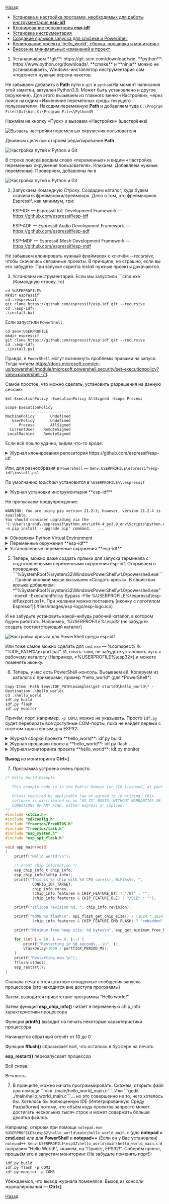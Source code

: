 [Назад](./README.md)

- [Установка и настройка программ, необходимых для работы инструментария **esp-idf**](#install)
- [Клонирование репозитория **esp-idf**](#clone)
- [Установка инструментария](#toolchain)
- [Создание ярлыков запуска для cmd.exe и PowerShell](#shotcut)
- [Копирование проекта 'hello_world', сборка, прошивка и мониторинг](#idf)
- [Внесение минимальных изменений в проект](#edit)

1. <div id="install"></div>Устанавливаем **git**: https://git-scm.com/download/win, **python**: https://www.python.org/downloads/. **cmake** и **ninja** можно не устанавливаеть, Windows-инсталлятор инструментария сам «подтянет» нужные версии пакетов.

Не забываем добавить в **Path** пути к ```git``` и ```python```(На момент написания этой заметки, актуален Python3.9. Может быть установлено и другое окружение). Для этого вызываем из главного меню «Настройки», через поиск находим «Изменение переменных среды текущего пользователя». Находим переменную **Path** и добавляем туда ```C:\Program Files\Git\bin```, ```C:\Program Files\Python39``` 

Нажмём на кнопку «Пуск» и вызовем «Настройки» (шестерёнка)

![Вызвать настройки переменных окружения пользователя](./files/images/options_user_environment_variables_01.png)

Двойным щелчком откроем редактирование **Path**

![Настройка путей к **Python** и **Git**](./files/images/options_user_environment_variables_02.png)

В строке поиска вводим слово «переменных» и видим «Настройка переменных окружения пользователя». Кликаем. Добавляем нужные переменные. Проверяем, добавлены ли в 

![Настройка путей к **Python** и **Git**](./files/images/windos_paths.png)

2. <div id="clone"></div>Запускаем Командную Строку. Создадим каталог, куда будем скачивать фреймворки/фреймворк. Дело в том, что фреймворков Espressif, как минимум, три:
   
   ESP-IDF — Espressif IoT Development Framework — https://github.com/espressif/esp-idf
   
   ESP-ADF — Espressif Audio Development Framework — https://github.com/espressif/esp-adf
   
   ESP-MDF — Espressif Mesh Development Framework — https://github.com/espressif/esp-mdf

Не забываем клонировать нужный фреймворк с ключём *--recursive*, чтобы скачались связанные проекты. В принципе, не страшно, если вы его забудете. При запуске скрипта *install* нужные проекты докачаются.

3. <div id="toolchain"></div>Установим инструментарий. Если мы запустили ```cmd.exe``` (Командную строку, то)

```
cd %USERPROFILE%
mkdir espressif
cd .\espressif
git clone https://github.com/espressif/esp-idf.git --recursive
cd .\esp-idf\
.\install.bat
```

Если запустили ```PowerShell```, 

```
cd $env:USERPROFILE
mkdir espressif
git clone https://github.com/espressif/esp-idf.git --recursive
cd .\esp-idf\
.\install.ps1
```

Правда, в ```PowerShell``` могут возникнуть проблемы правами на запуск. Тогда читаем https://docs.microsoft.com/en-us/powershell/module/microsoft.powershell.security/set-executionpolicy?view=powershell-7.1. 

Самое простое, что можно сделать, установить разрешения на данную сессию:

```
Set-ExecutionPolicy -ExecutionPolicy AllSigned -Scope Process

Scope ExecutionPolicy
        ----- ---------------
MachinePolicy       Undefined
   UserPolicy       Undefined
      Process       AllSigned
  CurrentUser    RemoteSigned
 LocalMachine    RemoteSigned
```

Если всё пошло удачно, видим что-то вроде:

<details>
<summary>Журнал клонирования репозитория https://github.com/espressif/esp-idf</summary>
C:\Users\grand>mkdir espressif



C:\Users\grand>cd espressif



C:\Users\grand\espressif>git clone https://github.com/espressif/esp-idf.git --recursive

Cloning into 'esp-idf'...

remote: Enumerating objects: 265284, done.

remote: Counting objects: 100% (3872/3872), done.

remote: Compressing objects: 100% (1838/1838), done.

remote: Total 265284 (delta 1996), reused 3381 (delta 1866), pack-reused 261412 eceiving objects: 100% (265284/Receiving objects: 100% (265284/265284), 149.11 MiB | 9.44 MiB/s, done.



Resolving deltas: 100% (195585/195585), done.

Updating files: 100% (9189/9189), done.

Submodule 'components/asio/asio' (https://github.com/espressif/asio.git) registered for path 'components/asio/asio'

Submodule 'components/bootloader/subproject/components/micro-ecc/micro-ecc' (https://github.com/kmackay/micro-ecc.git) registered for path 'components/bootloader/subproject/components/micro-ecc/micro-ecc'

Submodule 'components/bt/controller/lib_esp32' (https://github.com/espressif/esp32-bt-lib.git) registered for path 'components/bt/controller/lib_esp32'

Submodule 'components/bt/controller/lib_esp32c3_family' (https://github.com/espressif/esp32c3-bt-lib.git) registered for path 'components/bt/controller/lib_esp32c3_family'

Submodule 'components/bt/host/nimble/nimble' (https://github.com/espressif/esp-nimble.git) registered for path 'components/bt/host/nimble/nimble'

Submodule 'components/cbor/tinycbor' (https://github.com/intel/tinycbor.git) registered for path 'components/cbor/tinycbor'

Submodule 'components/cmock/CMock' (https://github.com/ThrowTheSwitch/CMock.git) registered for path 'components/cmock/CMock'

Submodule 'components/coap/libcoap' (https://github.com/obgm/libcoap.git) registered for path 'components/coap/libcoap'

Submodule 'components/esp_phy/lib' (https://github.com/espressif/esp-phy-lib.git) registered for path 'components/esp_phy/lib'

Submodule 'components/esp_wifi/lib' (https://github.com/espressif/esp32-wifi-lib.git) registered for path 'components/esp_wifi/lib'

Submodule 'components/esptool_py/esptool' (https://github.com/espressif/esptool.git) registered for path 'components/esptool_py/esptool'

Submodule 'components/expat/expat' (https://github.com/libexpat/libexpat.git) registered for path 'components/expat/expat'

Submodule 'components/ieee802154/lib' (https://github.com/espressif/esp-ieee802154-lib.git) registered for path 'components/ieee802154/lib'

Submodule 'components/json/cJSON' (https://github.com/DaveGamble/cJSON.git) registered for path 'components/json/cJSON'

Submodule 'components/libsodium/libsodium' (https://github.com/jedisct1/libsodium.git) registered for path 'components/libsodium/libsodium'

Submodule 'components/lwip/lwip' (https://github.com/espressif/esp-lwip.git) registered for path 'components/lwip/lwip'

Submodule 'components/mbedtls/mbedtls' (https://github.com/espressif/mbedtls.git) registered for path 'components/mbedtls/mbedtls'

Submodule 'components/mqtt/esp-mqtt' (https://github.com/espressif/esp-mqtt.git) registered for path 'components/mqtt/esp-mqtt'

Submodule 'components/nghttp/nghttp2' (https://github.com/nghttp2/nghttp2.git) registered for path 'components/nghttp/nghttp2'

Submodule 'components/openthread/lib' (https://github.com/espressif/esp-thread-lib.git) registered for path 'components/openthread/lib'

Submodule 'components/openthread/openthread' (https://github.com/espressif/openthread.git) registered for path 'components/openthread/openthread'

Submodule 'components/protobuf-c/protobuf-c' (https://github.com/protobuf-c/protobuf-c.git) registered for path 'components/protobuf-c/protobuf-c'

Submodule 'components/spiffs/spiffs' (https://github.com/pellepl/spiffs.git) registered for path 'components/spiffs/spiffs'

Submodule 'components/tinyusb/tinyusb' (https://github.com/espressif/tinyusb.git) registered for path 'components/tinyusb/tinyusb'

Submodule 'components/unity/unity' (https://github.com/ThrowTheSwitch/Unity.git) registered for path 'components/unity/unity'

Submodule 'examples/build_system/cmake/import_lib/main/lib/tinyxml2' (https://github.com/leethomason/tinyxml2.git) registered for path 'examples/build_system/cmake/import_lib/main/lib/tinyxml2'

Submodule 'examples/peripherals/secure_element/atecc608_ecdsa/components/esp-cryptoauthlib' (https://github.com/espressif/esp-cryptoauthlib.git) registered for path 'examples/peripherals/secure_element/atecc608_ecdsa/components/esp-cryptoauthlib'

Cloning into 'C:/Users/grand/espressif/esp-idf/components/asio/asio'...

remote: Enumerating objects: 48394, done.

remote: Counting objects: 100% (15174/15174), done.

remote: Compressing objects: 100% (1324/1324), done.

remote: Total 48394 (delta 14750), reused 13850 (delta 13850), pack-reused 33220

Receiving objects: 100% (48394/48394), 15.04 MiB | 6.38 MiB/s, done.

Resolving deltas: 100% (33906/33906), done.

Cloning into 'C:/Users/grand/espressif/esp-idf/components/bootloader/subproject/components/micro-ecc/micro-ecc'...

remote: Enumerating objects: 1143, done.

remote: Counting objects: 100% (48/48), done.

remote: Compressing objects: 100% (37/37), done.

remote: Total 1143 (delta 21), reused 28 (delta 9), pack-reused 1095

Receiving objects: 100% (1143/1143), 687.07 KiB | 2.99 MiB/s, done.

Resolving deltas: 100% (664/664), done.

Cloning into 'C:/Users/grand/espressif/esp-idf/components/bt/controller/lib_esp32'...

remote: Enumerating objects: 1547, done.

remote: Counting objects: 100% (667/667), done.

remote: Compressing objects: 100% (363/363), done.

remote: Total 1547 (delta 427), reused 525 (delta 285), pack-reused 880

Receiving objects: 100% (1547/1547), 6.13 MiB | 8.36 MiB/s, done.

Resolving deltas: 100% (1025/1025), done.

Cloning into 'C:/Users/grand/espressif/esp-idf/components/bt/controller/lib_esp32c3_family'...

remote: Enumerating objects: 107, done.

remote: Counting objects: 100% (107/107), done.

remote: Compressing objects: 100% (69/69), done.

remote: Total 107 (delta 46), reused 86 (delta 25), pack-reused 0

Receiving objects: 100% (107/107), 383.46 KiB | 2.15 MiB/s, done.

Resolving deltas: 100% (46/46), done.

Cloning into 'C:/Users/grand/espressif/esp-idf/components/bt/host/nimble/nimble'...

remote: Enumerating objects: 40824, done.

remote: Counting objects: 100% (380/380), done.

remote: Compressing objects: 100% (141/141), done.

remote: Total 40824 (delta 261), reused 337 (delta 234), pack-reused 40444

Receiving objects: 100% (40824/40824), 11.91 MiB | 9.57 MiB/s, done.

Resolving deltas: 100% (24989/24989), done.

Cloning into 'C:/Users/grand/espressif/esp-idf/components/cbor/tinycbor'...

remote: Enumerating objects: 2797, done.

remote: Counting objects: 100% (27/27), done.

remote: Compressing objects: 100% (19/19), done.

remote: Total 2797 (delta 12), reused 17 (delta 8), pack-reused 2770

Receiving objects: 100% (2797/2797), 1.30 MiB | 4.64 MiB/s, done.

Resolving deltas: 100% (1888/1888), done.

Cloning into 'C:/Users/grand/espressif/esp-idf/components/cmock/CMock'...

remote: Enumerating objects: 5719, done.

remote: Counting objects: 100% (108/108), done.

remote: Compressing objects: 100% (73/73), done.

remote: Total 5719 (delta 52), reused 61 (delta 25), pack-reused 5611

Receiving objects: 100% (5719/5719), 3.60 MiB | 6.36 MiB/s, done.

Resolving deltas: 100% (3881/3881), done.

Cloning into 'C:/Users/grand/espressif/esp-idf/components/coap/libcoap'...

remote: Enumerating objects: 12280, done.

remote: Counting objects: 100% (1351/1351), done.

remote: Compressing objects: 100% (442/442), done.

remote: Total 12280 (delta 888), reused 1218 (delta 853), pack-reused 10929

Receiving objects: 100% (12280/12280), 5.46 MiB | 5.15 MiB/s, done.

Resolving deltas: 100% (8697/8697), done.

Cloning into 'C:/Users/grand/espressif/esp-idf/components/esp_phy/lib'...

remote: Enumerating objects: 45, done.

remote: Counting objects: 100% (45/45), done.

remote: Compressing objects: 100% (38/38), done.

remote: Total 45 (delta 9), reused 42 (delta 6), pack-reused 0

Receiving objects: 100% (45/45), 687.79 KiB | 2.58 MiB/s, done.

Resolving deltas: 100% (9/9), done.

Cloning into 'C:/Users/grand/espressif/esp-idf/components/esp_wifi/lib'...

remote: Enumerating objects: 15182, done.

remote: Counting objects: 100% (2927/2927), done.

remote: Compressing objects: 100% (598/598), done.

remote: Total 15182 (delta 2362), reused 2892 (delta 2329), pack-reused 12255

Receiving objects: 100% (15182/15182), 174.46 MiB | 10.41 MiB/s, done.

Resolving deltas: 100% (12417/12417), done.

Cloning into 'C:/Users/grand/espressif/esp-idf/components/esptool_py/esptool'...

remote: Enumerating objects: 3410, done.

remote: Counting objects: 100% (447/447), done.

remote: Compressing objects: 100% (248/248), done.

remote: Total 3410 (delta 268), reused 338 (delta 197), pack-reused 2963

Receiving objects: 100% (3410/3410), 10.72 MiB | 9.78 MiB/s, done.

Resolving deltas: 100% (2138/2138), done.

Cloning into 'C:/Users/grand/espressif/esp-idf/components/expat/expat'...

remote: Enumerating objects: 17563, done.

remote: Counting objects: 100% (873/873), done.

remote: Compressing objects: 100% (334/334), done.

remote: Total 17563 (delta 591), reused 762 (delta 532), pack-reused 16690

Receiving objects: 100% (17563/17563), 14.44 MiB | 10.06 MiB/s, done.

Resolving deltas: 100% (13067/13067), done.

Cloning into 'C:/Users/grand/espressif/esp-idf/components/ieee802154/lib'...

remote: Enumerating objects: 22, done.

remote: Counting objects: 100% (22/22), done.

remote: Compressing objects: 100% (15/15), done.

remote: Total 22 (delta 6), reused 20 (delta 4), pack-reused 0

Receiving objects: 100% (22/22), 54.74 KiB | 1.33 MiB/s, done.

Resolving deltas: 100% (6/6), done.

Cloning into 'C:/Users/grand/espressif/esp-idf/components/json/cJSON'...

remote: Enumerating objects: 4498, done.

remote: Counting objects: 100% (16/16), done.

remote: Compressing objects: 100% (16/16), done.

remote: Total 4498 (delta 4), reused 7 (delta 0), pack-reused 4482

Receiving objects: 100% (4498/4498), 2.46 MiB | 6.42 MiB/s, done.

Resolving deltas: 100% (2988/2988), done.

Cloning into 'C:/Users/grand/espressif/esp-idf/components/libsodium/libsodium'...

remote: Enumerating objects: 32905, done.

remote: Counting objects: 100% (512/512), done.

remote: Compressing objects: 100% (266/266), done.

remote: Total 32905 (delta 260), reused 448 (delta 235), pack-reused 32393

Receiving objects: 100% (32905/32905), 8.66 MiB | 4.26 MiB/s, done.

Resolving deltas: 100% (19517/19517), done.

Cloning into 'C:/Users/grand/espressif/esp-idf/components/lwip/lwip'...

remote: Enumerating objects: 50119, done.

remote: Counting objects: 100% (153/153), done.

remote: Compressing objects: 100% (101/101), done.

remote: Total 50119 (delta 90), reused 92 (delta 51), pack-reused 49966

Receiving objects: 100% (50119/50119), 9.93 MiB | 8.79 MiB/s, done.

Resolving deltas: 100% (37831/37831), done.

Cloning into 'C:/Users/grand/espressif/esp-idf/components/mbedtls/mbedtls'...

remote: Enumerating objects: 77211, done.

remote: Total 77211 (delta 0), reused 0 (delta 0), pack-reused 77211

Receiving objects: 100% (77211/77211), 34.91 MiB | 9.96 MiB/s, done.

Resolving deltas: 100% (59486/59486), done.

Cloning into 'C:/Users/grand/espressif/esp-idf/components/mqtt/esp-mqtt'...

remote: Enumerating objects: 2558, done.

remote: Counting objects: 100% (268/268), done.

remote: Compressing objects: 100% (148/148), done.

remote: Total 2558 (delta 147), reused 234 (delta 115), pack-reused 2290

Receiving objects: 100% (2558/2558), 1.53 MiB | 5.54 MiB/s, done.

Resolving deltas: 100% (1378/1378), done.

Cloning into 'C:/Users/grand/espressif/esp-idf/components/nghttp/nghttp2'...

remote: Enumerating objects: 41726, done.

remote: Counting objects: 100% (1000/1000), done.

remote: Compressing objects: 100% (372/372), done.

remote: Total 41726 (delta 652), reused 941 (delta 624), pack-reused 40726

Receiving objects: 100% (41726/41726), 34.54 MiB | 10.69 MiB/s, done.

Resolving deltas: 100% (30992/30992), done.

Cloning into 'C:/Users/grand/espressif/esp-idf/components/openthread/lib'...

remote: Enumerating objects: 143, done.

remote: Counting objects: 100% (143/143), done.

remote: Compressing objects: 100% (78/78), done.

remote: Total 143 (delta 74), reused 127 (delta 58), pack-reused 0

Receiving objects: 100% (143/143), 2.61 MiB | 6.90 MiB/s, done.

Resolving deltas: 100% (74/74), done.

Cloning into 'C:/Users/grand/espressif/esp-idf/components/openthread/openthread'...

remote: Enumerating objects: 83554, done.

remote: Counting objects: 100% (63/63), done.

remote: Compressing objects: 100% (39/39), done.

remote: Total 83554 (delta 24), reused 34 (delta 24), pack-reused 83491

Receiving objects: 100% (83554/83554), 82.49 MiB | 7.31 MiB/s, done.

Resolving deltas: 100% (65311/65311), done.

Cloning into 'C:/Users/grand/espressif/esp-idf/components/protobuf-c/protobuf-c'...

remote: Enumerating objects: 3650, done.

remote: Counting objects: 100% (117/117), done.

remote: Compressing objects: 100% (81/81), done.

remote: Total 3650 (delta 59), reused 71 (delta 31), pack-reused 3533

Receiving objects: 100% (3650/3650), 1.49 MiB | 5.17 MiB/s, done.

Resolving deltas: 100% (2326/2326), done.

Cloning into 'C:/Users/grand/espressif/esp-idf/components/spiffs/spiffs'...

remote: Enumerating objects: 1502, done.

remote: Counting objects: 100% (19/19), done.

remote: Compressing objects: 100% (14/14), done.

remote: Total 1502 (delta 7), reused 12 (delta 5), pack-reused 1483

Receiving objects: 100% (1502/1502), 1.06 MiB | 4.16 MiB/s, done.

Resolving deltas: 100% (1042/1042), done.

Cloning into 'C:/Users/grand/espressif/esp-idf/components/tinyusb/tinyusb'...

remote: Enumerating objects: 49097, done.

remote: Counting objects: 100% (1406/1406), done.

remote: Compressing objects: 100% (638/638), done.

remote: Total 49097 (delta 759), reused 1254 (delta 721), pack-reused 47691

Receiving objects: 100% (49097/49097), 26.61 MiB | 9.96 MiB/s, done.

Resolving deltas: 100% (32404/32404), done.

Cloning into 'C:/Users/grand/espressif/esp-idf/components/unity/unity'...

remote: Enumerating objects: 5865, done.

remote: Counting objects: 100% (88/88), done.

remote: Compressing objects: 100% (56/56), done.

remote: Total 5865 (delta 43), reused 69 (delta 32), pack-reused 5777

Receiving objects: 100% (5865/5865), 6.62 MiB | 8.83 MiB/s, done.

Resolving deltas: 100% (3627/3627), done.

Cloning into 'C:/Users/grand/espressif/esp-idf/examples/build_system/cmake/import_lib/main/lib/tinyxml2'...

remote: Enumerating objects: 4456, done.

remote: Counting objects: 100% (303/303), done.

remote: Compressing objects: 100% (145/145), done.

remote: Total 4456 (delta 229), reused 188 (delta 158), pack-reused 4153

Receiving objects: 100% (4456/4456), 3.20 MiB | 6.69 MiB/s, done.

Resolving deltas: 100% (2961/2961), done.

Cloning into 'C:/Users/grand/espressif/esp-idf/examples/peripherals/secure_element/atecc608_ecdsa/components/esp-cryptoauthlib'...

remote: Enumerating objects: 596, done.

remote: Counting objects: 100% (596/596), done.

remote: Compressing objects: 100% (303/303), done.

remote: Total 596 (delta 325), reused 553 (delta 282), pack-reused 0

Receiving objects: 100% (596/596), 905.33 KiB | 3.80 MiB/s, done.

Resolving deltas: 100% (325/325), done.

Submodule path 'components/asio/asio': checked out 'f31694c9f1746ba189a4bcae2e34db15135ddb22'

Submodule path 'components/bootloader/subproject/components/micro-ecc/micro-ecc': checked out 'd037ec89546fad14b5c4d5456c2e23a71e554966'

Submodule path 'components/bt/controller/lib_esp32': checked out 'fb49791b7c1a8a35f06e68124c90022667b4cff1'

Submodule path 'components/bt/controller/lib_esp32c3_family': checked out '9ca8afd50afde57958a67fca65847edc52f7d91c'

Submodule path 'components/bt/host/nimble/nimble': checked out 'aef55bbf636ed580d4d6408a5c2e75d1f70a875e'

Submodule path 'components/cbor/tinycbor': checked out '7c349dbb6b8d76db39383b226d3ebdf59b8ab37d'

Submodule path 'components/cmock/CMock': checked out 'eeecc49ce8af123cf8ad40efdb9673e37b56230f'

Submodule 'vendor/c_exception' (https://github.com/throwtheswitch/cexception.git) registered for path 'components/cmock/CMock/vendor/c_exception'

Submodule 'vendor/unity' (https://github.com/throwtheswitch/unity.git) registered for path 'components/cmock/CMock/vendor/unity'

Cloning into 'C:/Users/grand/espressif/esp-idf/components/cmock/CMock/vendor/c_exception'...

remote: Enumerating objects: 326, done.

remote: Counting objects: 100% (61/61), done.

remote: Compressing objects: 100% (47/47), done.

remote: Total 326 (delta 23), reused 34 (delta 9), pack-reused 265

Receiving objects: 100% (326/326), 547.04 KiB | 2.62 MiB/s, done.

Resolving deltas: 100% (150/150), done.

Cloning into 'C:/Users/grand/espressif/esp-idf/components/cmock/CMock/vendor/unity'...

remote: Enumerating objects: 5865, done.

remote: Counting objects: 100% (88/88), done.

remote: Compressing objects: 100% (56/56), done.

remote: Total 5865 (delta 43), reused 69 (delta 32), pack-reused 5777

Receiving objects: 100% (5865/5865), 6.62 MiB | 8.66 MiB/s, done.

Resolving deltas: 100% (3627/3627), done.

Submodule path 'components/cmock/CMock/vendor/c_exception': checked out '71b47be7c950f1bf5f7e5303779fa99a16224bb6'

Submodule path 'components/cmock/CMock/vendor/unity': checked out 'cf949f45ca6d172a177b00da21310607b97bc7a7'

Submodule path 'components/coap/libcoap': checked out '98954eb30a2e728e172a6cd29430ae5bc999b585'

Submodule 'ext/tinydtls' (https://github.com/eclipse/tinydtls.git) registered for path 'components/coap/libcoap/ext/tinydtls'

Cloning into 'C:/Users/grand/espressif/esp-idf/components/coap/libcoap/ext/tinydtls'...

remote: Enumerating objects: 3360, done.

remote: Counting objects: 100% (789/789), done.

remote: Compressing objects: 100% (120/120), done.

remote: Total 3360 (delta 686), reused 670 (delta 669), pack-reused 2571

Receiving objects: 100% (3360/3360), 987.43 KiB | 4.06 MiB/s, done.

Resolving deltas: 100% (2397/2397), done.

Submodule path 'components/coap/libcoap/ext/tinydtls': checked out '7f8c86e501e690301630029fa9bae22424adf618'

Submodule path 'components/esp_phy/lib': checked out '8b1137c35cc3d2b1085e7f857c2530efb115d3a3'

Submodule path 'components/esp_wifi/lib': checked out '492bb8b01b6ccff1e830b52c7b15d8c3d90101c6'

Submodule path 'components/esptool_py/esptool': checked out '9876dfe58353f01c873e1543dd0654c5b04314a4'

Submodule path 'components/expat/expat': checked out 'a28238bdeebc087071777001245df1876a11f5ee'

Submodule path 'components/ieee802154/lib': checked out 'efbc05d641040253567e825dae53731da595c7b5'

Submodule path 'components/json/cJSON': checked out 'd2735278ed1c2e4556f53a7a782063b31331dbf7'

Submodule path 'components/libsodium/libsodium': checked out '4f5e89fa84ce1d178a6765b8b46f2b6f91216677'

Submodule path 'components/lwip/lwip': checked out '2195f7416fb3136831babf3e96c027a73075bd4f'

Submodule path 'components/mbedtls/mbedtls': checked out '6465247f67167518b8813ae2faaf422704e4b1a3'

Submodule path 'components/mqtt/esp-mqtt': checked out 'f10321a53b53a146ee299cfecc320b89c0cf6611'

Submodule path 'components/nghttp/nghttp2': checked out '8f7b008b158e12de0e58247afd170f127dbb6456'

Submodule 'third-party/mruby' (https://github.com/mruby/mruby) registered for path 'components/nghttp/nghttp2/third-party/mruby'

Submodule 'third-party/neverbleed' (https://github.com/tatsuhiro-t/neverbleed.git) registered for path 'components/nghttp/nghttp2/third-party/neverbleed'

Cloning into 'C:/Users/grand/espressif/esp-idf/components/nghttp/nghttp2/third-party/mruby'...

remote: Enumerating objects: 65288, done.

remote: Counting objects: 100% (865/865), done.

remote: Compressing objects: 100% (344/344), done.

remote: Total 65288 (delta 484), reused 836 (delta 478), pack-reused 64423

Receiving objects: 100% (65288/65288), 17.61 MiB | 8.70 MiB/s, done.

Resolving deltas: 100% (40866/40866), done.

Cloning into 'C:/Users/grand/espressif/esp-idf/components/nghttp/nghttp2/third-party/neverbleed'...

remote: Enumerating objects: 234, done.

remote: Total 234 (delta 0), reused 0 (delta 0), pack-reused 234

Receiving objects: 100% (234/234), 83.16 KiB | 703.00 KiB/s, done.

Resolving deltas: 100% (144/144), done.

Submodule path 'components/nghttp/nghttp2/third-party/mruby': checked out '7c91efc1ffda769a5f1a872c646c82b00698f1b8'

Submodule path 'components/nghttp/nghttp2/third-party/neverbleed': checked out 'b967ca054f48a36f82d8fcdd32e54ec5144f2751'

Submodule path 'components/openthread/lib': checked out '105f3610d2258d7a7dd1c72f5f1adea89077c6cc'

Submodule path 'components/openthread/openthread': checked out 'a662c32eb074cc624bf344f810f65f8637a89552'

Submodule path 'components/protobuf-c/protobuf-c': checked out 'dac1a65feac4ad72f612aab99f487056fbcf5c1a'

Submodule path 'components/spiffs/spiffs': checked out 'f5e26c4e933189593a71c6b82cda381a7b21e41c'

Submodule path 'components/tinyusb/tinyusb': checked out 'c4badd394eda18199c0196ed0be1e2d635f0a5f6'

Submodule path 'components/unity/unity': checked out '7d2bf62b7e6afaf38153041a9d53c21aeeca9a25'

Submodule path 'examples/build_system/cmake/import_lib/main/lib/tinyxml2': checked out '7e8e249990ec491ec15990cf95b6d871a66cf64a'

Submodule path 'examples/peripherals/secure_element/atecc608_ecdsa/components/esp-cryptoauthlib': checked out 'bb672b0437485fc7420add178299631692b15ac3'



C:\Users\grand\espressif>
</details>

Или, для разнообразия в ```PowerShell``` — ```$env:USERPROFILE\espressif\esp-idf\install.ps1```

По умолчанию *toolchain* установится в ```%USERPROFILE%\.espressif```

<details>
<summary>Журнал установки инструментария **esp-idf**</summary>
PS C:\Users\grand> cd $env:IDF_PATH

PS C:\Users\grand\espressif\esp-idf> .\install.ps1

Installing ESP-IDF tools

WARNING: File C:\Users\grand\.espressif\idf-env.json was not found.

Creating C:\Users\grand\.espressif\idf-env.json

WARNING: File C:\Users\grand\.espressif\idf-env.json can not be created.

Selected targets are:

Installing tools: xtensa-esp32-elf, xtensa-esp32s2-elf, xtensa-esp32s3-elf, riscv32-esp-elf, esp32ulp-elf, esp32s2ulp-elf, cmake, openocd-esp32, ninja, idf-exe, ccache, dfu-util

Installing xtensa-esp32-elf@esp-2021r1-8.4.0

Downloading xtensa-esp32-elf-gcc8_4_0-esp-2021r1-win64.zip to C:\Users\grand\.espressif\dist\xtensa-esp32-elf-gcc8_4_0-esp-2021r1-win64.zip.tmp

Done

Extracting C:\Users\grand\.espressif\dist\xtensa-esp32-elf-gcc8_4_0-esp-2021r1-win64.zip to C:\Users\grand\.espressif\tools\xtensa-esp32-elf\esp-2021r1-8.4.0

Installing xtensa-esp32s2-elf@esp-2021r1-8.4.0

Downloading xtensa-esp32s2-elf-gcc8_4_0-esp-2021r1-win64.zip to C:\Users\grand\.espressif\dist\xtensa-esp32s2-elf-gcc8_4_0-esp-2021r1-win64.zip.tmp

Done

Extracting C:\Users\grand\.espressif\dist\xtensa-esp32s2-elf-gcc8_4_0-esp-2021r1-win64.zip to C:\Users\grand\.espressif\tools\xtensa-esp32s2-elf\esp-2021r1-8.4.0

Installing xtensa-esp32s3-elf@esp-2021r1-8.4.0

Downloading xtensa-esp32s3-elf-gcc8_4_0-esp-2021r1-win64.zip to C:\Users\grand\.espressif\dist\xtensa-esp32s3-elf-gcc8_4_0-esp-2021r1-win64.zip.tmp

Done

Extracting C:\Users\grand\.espressif\dist\xtensa-esp32s3-elf-gcc8_4_0-esp-2021r1-win64.zip to C:\Users\grand\.espressif\tools\xtensa-esp32s3-elf\esp-2021r1-8.4.0

Installing riscv32-esp-elf@esp-2021r1-8.4.0

Downloading riscv32-esp-elf-gcc8_4_0-esp-2021r1-patch1-win64.zip to C:\Users\grand\.espressif\dist\riscv32-esp-elf-gcc8_4_0-esp-2021r1-patch1-win64.zip.tmp

Done

Extracting C:\Users\grand\.espressif\dist\riscv32-esp-elf-gcc8_4_0-esp-2021r1-patch1-win64.zip to C:\Users\grand\.espressif\tools\riscv32-esp-elf\esp-2021r1-8.4.0

Installing esp32ulp-elf@2.28.51-esp-20191205

Downloading binutils-esp32ulp-win32-2.28.51-esp-20191205.zip to C:\Users\grand\.espressif\dist\binutils-esp32ulp-win32-2.28.51-esp-20191205.zip.tmp

Done

Extracting C:\Users\grand\.espressif\dist\binutils-esp32ulp-win32-2.28.51-esp-20191205.zip to C:\Users\grand\.espressif\tools\esp32ulp-elf\2.28.51-esp-20191205

Installing esp32s2ulp-elf@2.28.51-esp-20191205

Downloading binutils-esp32s2ulp-win32-2.28.51-esp-20191205.zip to C:\Users\grand\.espressif\dist\binutils-esp32s2ulp-win32-2.28.51-esp-20191205.zip.tmp

Done

Extracting C:\Users\grand\.espressif\dist\binutils-esp32s2ulp-win32-2.28.51-esp-20191205.zip to C:\Users\grand\.espressif\tools\esp32s2ulp-elf\2.28.51-esp-20191205

Installing cmake@3.20.3

Downloading cmake-3.20.3-windows-x86_64.zip to C:\Users\grand\.espressif\dist\cmake-3.20.3-windows-x86_64.zip.tmp

Done

Extracting C:\Users\grand\.espressif\dist\cmake-3.20.3-windows-x86_64.zip to C:\Users\grand\.espressif\tools\cmake\3.20.3

Installing openocd-esp32@v0.10.0-esp32-20210721

Downloading openocd-esp32-win32-0.10.0-esp32-20210721.zip to C:\Users\grand\.espressif\dist\openocd-esp32-win32-0.10.0-esp32-20210721.zip.tmp

Done

Extracting C:\Users\grand\.espressif\dist\openocd-esp32-win32-0.10.0-esp32-20210721.zip to C:\Users\grand\.espressif\tools\openocd-esp32\v0.10.0-esp32-20210721

Installing ninja@1.10.2

Downloading ninja-1.10.2-win64.zip to C:\Users\grand\.espressif\dist\ninja-1.10.2-win64.zip.tmp

Done

Extracting C:\Users\grand\.espressif\dist\ninja-1.10.2-win64.zip to C:\Users\grand\.espressif\tools\ninja\1.10.2

Installing idf-exe@1.0.1

Downloading idf-exe-v1.0.1.zip to C:\Users\grand\.espressif\dist\idf-exe-v1.0.1.zip.tmp

Done

Extracting C:\Users\grand\.espressif\dist\idf-exe-v1.0.1.zip to C:\Users\grand\.espressif\tools\idf-exe\1.0.1

Installing ccache@4.3

Downloading ccache-4.3-windows-64.zip to C:\Users\grand\.espressif\dist\ccache-4.3-windows-64.zip.tmp

Done

Extracting C:\Users\grand\.espressif\dist\ccache-4.3-windows-64.zip to C:\Users\grand\.espressif\tools\ccache\4.3

Installing dfu-util@0.9

Downloading dfu-util-0.9-win64.zip to C:\Users\grand\.espressif\dist\dfu-util-0.9-win64.zip.tmp

Done

Extracting C:\Users\grand\.espressif\dist\dfu-util-0.9-win64.zip to C:\Users\grand\.espressif\tools\dfu-util\0.9

PS C:\Users\grand\espressif\esp-idf>
</details>

Не пропускаем предупреждение:
```
WARNING: You are using pip version 21.2.3; however, version 21.2.4 is available.
You should consider upgrading via the 'C:\Users\grand\.espressif\python_env\idf4.4_py3.9_env\Scripts\python.exe -m pip install --upgrade pip' command.   ...
```   

<details>
<summary>Обновляем Python Virtual Environment</summary>
C:\Users\grand\espressif\esp-idf>%USERPROFILE%\.espressif\python_env\idf4.4_py3.9_env\Scripts\python.exe -m pip install --upgrade pip

Requirement already satisfied: pip in c:\users\grand\.espressif\python_env\idf4.4_py3.9_env\lib\site-packages (21.2.3)

Collecting pip

  Using cached pip-21.2.4-py3-none-any.whl (1.6 MB)

Installing collected packages: pip

  Attempting uninstall: pip

    Found existing installation: pip 21.2.3

    Uninstalling pip-21.2.3:

      Successfully uninstalled pip-21.2.3
      
Successfully installed pip-21.2.4
</details>

<details>
<summary>Переменные окружения **esp-idf**</summary>
PS C:\Users\grand\espressif\esp-idf> .\export.ps1

Setting IDF_PATH: C:\Users\grand\espressif\esp-idf

Adding ESP-IDF tools to PATH...



Name                           Value

----                           -----

OPENOCD_SCRIPTS                C:\Users\grand\.espressif\tools\openocd-esp32\v0.10.0-esp32-20210721\openocd...

IDF_CCACHE_ENABLE              1



Added to PATH

-------------

C:\Users\grand\espressif\esp-idf\components\esptool_py\esptool

C:\Users\grand\espressif\esp-idf\components\app_update

C:\Users\grand\espressif\esp-idf\components\espcoredump

C:\Users\grand\espressif\esp-idf\components\partition_table

C:\Users\grand\.espressif\tools\xtensa-esp32-elf\esp-2021r1-8.4.0\xtensa-esp32-elf\bin

C:\Users\grand\.espressif\tools\xtensa-esp32s2-elf\esp-2021r1-8.4.0\xtensa-esp32s2-elf\bin

C:\Users\grand\.espressif\tools\xtensa-esp32s3-elf\esp-2021r1-8.4.0\xtensa-esp32s3-elf\bin

C:\Users\grand\.espressif\tools\riscv32-esp-elf\esp-2021r1-8.4.0\riscv32-esp-elf\bin

C:\Users\grand\.espressif\tools\esp32ulp-elf\2.28.51-esp-20191205\esp32ulp-elf-binutils\bin

C:\Users\grand\.espressif\tools\esp32s2ulp-elf\2.28.51-esp-20191205\esp32s2ulp-elf-binutils\bin

C:\Users\grand\.espressif\tools\cmake\3.20.3\bin

C:\Users\grand\.espressif\tools\openocd-esp32\v0.10.0-esp32-20210721\openocd-esp32\bin

C:\Users\grand\.espressif\tools\idf-exe\1.0.1\

C:\Users\grand\.espressif\tools\ccache\4.3\ccache-4.3-windows-64

C:\Users\grand\.espressif\tools\dfu-util\0.9\dfu-util-0.9-win64

C:\Users\grand\espressif\esp-idf\tools

%PATH%

Checking if Python packages are up to date...

The following Python requirements are not satisfied:

click>=7.0

pyserial>=3.3

future>=0.15.2

cryptography>=2.1.4

pyparsing>=2.0.3,<2.4.0

pyelftools>=0.22

gdbgui==0.13.2.0

pygdbmi<=0.9.0.2

python-socketio<5

kconfiglib==13.7.1

reedsolo>=1.5.3,<=1.5.4

bitstring>=3.1.6

ecdsa>=0.16.0

construct==2.10.54

esp-windows-curses; sys_platform == 'win32'

Please follow the instructions found in the "Set up the tools" section of ESP-IDF Getting Started Guide

Diagnostic information:

    IDF_PYTHON_ENV_PATH: (not set)

    Python interpreter used: C:\Program Files\Python39\python.exe

    Warning: python interpreter not running from IDF_PYTHON_ENV_PATH

    PATH: C:\Users\grand\espressif\esp-idf\components\esptool_py\esptool;C:\Users\grand\espressif\esp-idf\components\app_update;C:\Users\grand\espressif\esp-idf\components\espcoredump;C:\Users\grand\espressif\esp-idf\components\partition_table;C:\Users\grand\.espressif\tools\xtensa-esp32-elf\esp-2021r1-8.4.0\xtensa-esp32-elf\bin;C:\Users\grand\.espressif\tools\xtensa-esp32s2-elf\esp-2021r1-8.4.0\xtensa-esp32s2-elf\bin;C:\Users\grand\.espressif\tools\xtensa-esp32s3-elf\esp-2021r1-8.4.0\xtensa-esp32s3-elf\bin;C:\Users\grand\.espressif\tools\riscv32-esp-elf\esp-2021r1-8.4.0\riscv32-esp-elf\bin;C:\Users\grand\.espressif\tools\esp32ulp-elf\2.28.51-esp-20191205\esp32ulp-elf-binutils\bin;C:\Users\grand\.espressif\tools\esp32s2ulp-elf\2.28.51-esp-20191205\esp32s2ulp-elf-binutils\bin;C:\Users\grand\.espressif\tools\cmake\3.20.3\bin;C:\Users\grand\.espressif\tools\openocd-esp32\v0.10.0-esp32-20210721\openocd-esp32\bin;C:\Users\grand\.espressif\tools\idf-exe\1.0.1\;C:\Users\grand\.espressif\tools\ccache\4.3\ccache-4.3-windows-64;C:\Users\grand\.espressif\tools\dfu-util\0.9\dfu-util-0.9-win64;C:\Users\grand\espressif\esp-idf\tools;%PATH%;C:\ActiveTcl\bin;C:\Program Files (x86)\Common Files\Intel\Shared Libraries\redist\intel64\compiler;C:\Program Files\Python39\Scripts\;C:\Program Files\Python39\;C:\Program Files\Common Files\Oracle\Java\javapath;C:\WINDOWS\system32;C:\WINDOWS;C:\WINDOWS\System32\Wbem;C:\WINDOWS\System32\WindowsPowerShell\v1.0\;C:\WINDOWS\System32\OpenSSH\;C:\Program Files\NVIDIA Corporation\NVIDIA NvDLISR;C:\Program Files (x86)\Calibre2\;C:\Program Files\PuTTY\;C:\Program Files\MiKTeX\miktex\bin\x64\;C:\Program Files\nodejs\;C:\ProgramData\chocolatey\bin;C:\Program Files\Polyspace\R2021a\runtime\win64;C:\Program Files\Polyspace\R2021a\bin;C:\Program Files\Polyspace\R2021a\polyspace\bin;C:\Program Files\Microchip\xc8\v2.31\bin;C:\Program Files\Microsoft SQL Server\Client SDK\ODBC\110\Tools\Binn\;C:\Program Files (x86)\Microsoft SQL Server\120\Tools\Binn\;C:\Program Files\Microsoft SQL Server\120\Tools\Binn\;C:\Program Files\Microsoft SQL Server\120\DTS\Binn\;C:\Program Files (x86)\Windows Kits\8.1\Windows Performance Toolkit\;C:\Utils\;C:\Program Files\dotnet\;C:\Program Files\Python39\;C:\Program Files\Notepad++;C:\Program Files\Git\cmd;C:\Program Files\PowerShell\7-preview\preview;C:\Users\grand\AppData\Local\Microsoft\WindowsApps;C:\Program Files\Python39;C:\Program Files\Git\bin;C:\Users\grand\AppData\Local\Programs\Microsoft VS Code\bin;



Done! You can now compile ESP-IDF projects.

Go to the project directory and run:

    idf.py build
</details>

<details>
<summary>Установленные переменные окружения **esp-idf**</summary>
C:\Users\grand\espressif\esp-idf>set

ALLUSERSPROFILE=C:\ProgramData

APPDATA=C:\Users\grand\AppData\Roaming

ChocolateyInstall=C:\ProgramData\chocolatey

CommonProgramFiles=C:\Program Files\Common Files

CommonProgramFiles(x86)=C:\Program Files (x86)\Common Files

CommonProgramW6432=C:\Program Files\Common Files

COMPUTERNAME=ILLUSION

ComSpec=C:\WINDOWS\system32\cmd.exe

DriverData=C:\Windows\System32\Drivers\DriverData

HOMEDRIVE=C:

HOMEPATH=\Users\grand

IDF_PATH=C:\Users\grand\espressif\esp-idf

INTEL_DEV_REDIST=C:\Program Files (x86)\Common Files\Intel\Shared Libraries\

KICAD_SYMBOL_DIR=C:\Program Files\KiCad\share\kicad\library

KICAD_TEMPLATE_DIR=C:\Program Files\KiCad\share\kicad\template

KISYS3DMOD=C:\Program Files\KiCad\share\kicad\modules\packages3d

KISYSMOD=C:\Program Files\KiCad\share\kicad\modules

LOCALAPPDATA=C:\Users\grand\AppData\Local

LOGONSERVER=\\ILLUSION

MIC_LD_LIBRARY_PATH=C:\Program Files (x86)\Common Files\Intel\Shared Libraries\compiler\lib\mic

NUMBER_OF_PROCESSORS=24

OneDrive=C:\Users\grand\OneDrive

OneDriveConsumer=C:\Users\grand\OneDrive

OS=Windows_NT

Path=C:\ActiveTcl\bin;C:\Program Files (x86)\Common Files\Intel\Shared Libraries\redist\intel64\compiler;C:\Program Files\Python39\Scripts\;C:\Program Files\Python39\;C:\Program Files\Common Files\Oracle\Java\javapath;C:\WINDOWS\system32;C:\WINDOWS;C:\WINDOWS\System32\Wbem;C:\WINDOWS\System32\WindowsPowerShell\v1.0\;C:\WINDOWS\System32\OpenSSH\;C:\Program Files\NVIDIA Corporation\NVIDIA NvDLISR;C:\Program Files (x86)\Calibre2\;C:\Program Files\PuTTY\;C:\Program Files\MiKTeX\miktex\bin\x64\;C:\Program Files\nodejs\;C:\ProgramData\chocolatey\bin;C:\Program Files\Polyspace\R2021a\runtime\win64;C:\Program Files\Polyspace\R2021a\bin;C:\Program Files\Polyspace\R2021a\polyspace\bin;C:\Program Files\Microchip\xc8\v2.31\bin;C:\Program Files\Microsoft SQL Server\Client SDK\ODBC\110\Tools\Binn\;C:\Program Files (x86)\Microsoft SQL Server\120\Tools\Binn\;C:\Program Files\Microsoft SQL Server\120\Tools\Binn\;C:\Program Files\Microsoft SQL Server\120\DTS\Binn\;C:\Program Files (x86)\Windows Kits\8.1\Windows Performance Toolkit\;C:\Utils\;C:\Program Files\dotnet\;C:\Program Files\Python39\;C:\Program Files\Notepad++;C:\Program Files\Git\cmd;C:\Program Files\PowerShell\7-preview\preview;C:\Users\grand\AppData\Local\Microsoft\WindowsApps;C:\Program Files\Python39;C:\Program Files\Git\bin;C:\Users\grand\AppData\Local\Programs\Microsoft VS Code\bin;

PATHEXT=.COM;.EXE;.BAT;.CMD;.VBS;.VBE;.JS;.JSE;.WSF;.WSH;.MSC;.PY;.PYW

POWERSHELL_DISTRIBUTION_CHANNEL=MSI:Windows 10 Pro

PROCESSOR_ARCHITECTURE=AMD64

PROCESSOR_IDENTIFIER=Intel64 Family 6 Model 63 Stepping 2, GenuineIntel

PROCESSOR_LEVEL=6

PROCESSOR_REVISION=3f02

ProgramData=C:\ProgramData

ProgramFiles=C:\Program Files

ProgramFiles(x86)=C:\Program Files (x86)

ProgramW6432=C:\Program Files

PROMPT=$P$G

PSModulePath=C:\WINDOWS\system32\WindowsPowerShell\v1.0\Modules\;C:\Program Files (x86)\Microsoft SQL Server\120\Tools\PowerShell\Modules\

PUBLIC=C:\Users\Public

SESSIONNAME=Console

SystemDrive=C:

SystemRoot=C:\WINDOWS

TARGETS="all"

TEMP=C:\Users\grand\AppData\Local\Temp

TMP=C:\Users\grand\AppData\Local\Temp

USERDOMAIN=ILLUSION

USERDOMAIN_ROAMINGPROFILE=ILLUSION

USERNAME=grand

USERPROFILE=C:\Users\grand

VBOX_MSI_INSTALL_PATH=C:\Program Files\Oracle\VirtualBox\

windir=C:\WINDOWS



C:\Users\grand\espressif\esp-idf>
</details>

5. <div id="shortcut"></div>Теперь, можно даже создать ярлыки для запуска терминала с подготовленными переменными окружения esp-idf. Открываем в проводнике ```%SystemRoot%\system32\WindowsPowerShell\v1.0\powershell.exe```. Правой кнопкой мыши вызываем «Создать ярлык». В свойствах ярлыка добавляем: *"%SystemRoot%\system32\WindowsPowerShell\v1.0\powershell.exe" -noexit -ExecutionPolicy Bypass -File %USERPROFILE%\espressif\esp-idf\export.ps1*. При желании можно поставить [иконку с логотипом Espressif](./files/images/esp-logo/esp-logo.ico)
И не забудьте установить какой-нибудь рабочий каталог, в котором будем работать. Например, *%USERPROFILE%\esp32* (не забудьте создать соответствующий каталог)

![Настройка ярлыка для PowerShell среды **esp-idf**](./files/images/windows_create_link.png)

Или тоже самое можно сделать для ```cmd.exe``` — %comspec% /k "%IDF_PATH%\export.bat". И, опять-таки, не забудьте установить путь к рабочему каталогу (Например, *%USERPROFILE%\esp32\*) и можете поменять иконку.

6. <div id="idf"></div>Теперь, у нас есть PowerShell-консоль. Вызываем её. Копируем из каталога с примерами, пример *hello_world* (для *PowerShell*)

```
Copy-Item -Path $env:IDF_PATH\examples\get-started\hello_world\* -Destination .\hello_world\
cd .\hello_world
idf.py build 
idf.py flash 
idf.py monitor
```

Причём, порт, например, ```-p COM3```, можно не указывать. Просто ```idf.py``` будет перебирать все доступные COM-порты, пока не найдёт первый с ответом характерным для ESP32:

<details>
<summary>Журнал сборки проекта **hello_world**: idf.py build</summary>
PS C:\Users\grand\esp32\test01> cd ..\hello_world\

PS C:\Users\grand\esp32\hello_world> idf.py build

Executing action: all (aliases: build)

Running cmake in directory c:\users\grand\esp32\hello_world\build

Executing "cmake -G Ninja -DPYTHON_DEPS_CHECKED=1 -DESP_PLATFORM=1 -DCCACHE_ENABLE=1 c:\users\grand\esp32\hello_world"...

-- IDF_TARGET not set, using default target: esp32

-- Found Git: C:/Program Files/Git/cmd/git.exe (found version "2.33.0.windows.1")

-- ccache will be used for faster recompilation

-- The C compiler identification is GNU 8.4.0

-- The CXX compiler identification is GNU 8.4.0

-- The ASM compiler identification is GNU

-- Found assembler: C:/Users/grand/.espressif/tools/xtensa-esp32-elf/esp-2021r1-8.4.0/xtensa-esp32-elf/bin/xtensa-esp32-elf-gcc.exe

-- Detecting C compiler ABI info

-- Detecting C compiler ABI info - done

-- Check for working C compiler: C:/Users/grand/.espressif/tools/xtensa-esp32-elf/esp-2021r1-8.4.0/xtensa-esp32-elf/bin/xtensa-esp32-elf-gcc.exe - skipped

-- Detecting C compile features

-- Detecting C compile features - done

-- Detecting CXX compiler ABI info

-- Detecting CXX compiler ABI info - done

-- Check for working CXX compiler: C:/Users/grand/.espressif/tools/xtensa-esp32-elf/esp-2021r1-8.4.0/xtensa-esp32-elf/bin/xtensa-esp32-elf-g++.exe - skipped

-- Detecting CXX compile features

-- Detecting CXX compile features - done

-- Project is not inside a git repository, or git repository has no commits; will not use 'git describe' to determine PROJECT_VER.

-- Building ESP-IDF components for target esp32

-- Project sdkconfig file C:/Users/grand/esp32/hello_world/sdkconfig

-- Found PythonInterp: C:/Users/grand/.espressif/python_env/idf4.4_py3.9_env/Scripts/python.exe (found version "3.9.6")

-- Could NOT find Perl (missing: PERL_EXECUTABLE)

-- App "hello-world" version: 1

-- Adding linker script C:/Users/grand/esp32/hello_world/build/esp-idf/esp_system/ld/memory.ld

-- Adding linker script C:/Users/grand/espressif/esp-idf/components/esp_system/ld/esp32/sections.ld.in

-- Adding linker script C:/Users/grand/espressif/esp-idf/components/esp_rom/esp32/ld/esp32.rom.ld

-- Adding linker script C:/Users/grand/espressif/esp-idf/components/esp_rom/esp32/ld/esp32.rom.api.ld

-- Adding linker script C:/Users/grand/espressif/esp-idf/components/esp_rom/esp32/ld/esp32.rom.libgcc.ld

-- Adding linker script C:/Users/grand/espressif/esp-idf/components/esp_rom/esp32/ld/esp32.rom.newlib-data.ld

-- Adding linker script C:/Users/grand/espressif/esp-idf/components/esp_rom/esp32/ld/esp32.rom.syscalls.ld

-- Adding linker script C:/Users/grand/espressif/esp-idf/components/esp_rom/esp32/ld/esp32.rom.newlib-funcs.ld

-- Adding linker script C:/Users/grand/espressif/esp-idf/components/esp_rom/esp32/ld/esp32.rom.newlib-time.ld

-- Adding linker script C:/Users/grand/espressif/esp-idf/components/soc/esp32/ld/esp32.peripherals.ld

-- Components: app_trace app_update asio bootloader bootloader_support bt cbor cmock coap console cxx driver efuse esp-tls esp32 esp_adc_cal esp_common esp_eth esp_event esp_gdbstub esp_hid esp_http_client esp_http_server esp_https_ota esp_https_server esp_hw_support esp_ipc esp_lcd esp_local_ctrl esp_netif esp_phy esp_pm esp_ringbuf esp_rom esp_serial_slave_link esp_system esp_timer esp_websocket_client esp_wifi espcoredump esptool_py expat fatfs freemodbus freertos hal heap idf_test ieee802154 jsmn json libsodium log lwip main mbedtls mdns mqtt newlib nghttp nvs_flash openssl openthread partition_table perfmon protobuf-c protocomm pthread sdmmc soc spi_flash spiffs tcp_transport tcpip_adapter tinyusb ulp unity usb vfs wear_levelling wifi_provisioning wpa_supplicant xtensa

-- Component paths: C:/Users/grand/espressif/esp-idf/components/app_trace C:/Users/grand/espressif/esp-idf/components/app_update C:/Users/grand/espressif/esp-idf/components/asio C:/Users/grand/espressif/esp-idf/components/bootloader C:/Users/grand/espressif/esp-idf/components/bootloader_support C:/Users/grand/espressif/esp-idf/components/bt C:/Users/grand/espressif/esp-idf/components/cbor C:/Users/grand/espressif/esp-idf/components/cmock C:/Users/grand/espressif/esp-idf/components/coap C:/Users/grand/espressif/esp-idf/components/console C:/Users/grand/espressif/esp-idf/components/cxx C:/Users/grand/espressif/esp-idf/components/driver C:/Users/grand/espressif/esp-idf/components/efuse C:/Users/grand/espressif/esp-idf/components/esp-tls C:/Users/grand/espressif/esp-idf/components/esp32 C:/Users/grand/espressif/esp-idf/components/esp_adc_cal C:/Users/grand/espressif/esp-idf/components/esp_common C:/Users/grand/espressif/esp-idf/components/esp_eth C:/Users/grand/espressif/esp-idf/components/esp_event C:/Users/grand/espressif/esp-idf/components/esp_gdbstub C:/Users/grand/espressif/esp-idf/components/esp_hid C:/Users/grand/espressif/esp-idf/components/esp_http_client C:/Users/grand/espressif/esp-idf/components/esp_http_server C:/Users/grand/espressif/esp-idf/components/esp_https_ota C:/Users/grand/espressif/esp-idf/components/esp_https_server C:/Users/grand/espressif/esp-idf/components/esp_hw_support C:/Users/grand/espressif/esp-idf/components/esp_ipc C:/Users/grand/espressif/esp-idf/components/esp_lcd C:/Users/grand/espressif/esp-idf/components/esp_local_ctrl C:/Users/grand/espressif/esp-idf/components/esp_netif C:/Users/grand/espressif/esp-idf/components/esp_phy C:/Users/grand/espressif/esp-idf/components/esp_pm C:/Users/grand/espressif/esp-idf/components/esp_ringbuf C:/Users/grand/espressif/esp-idf/components/esp_rom C:/Users/grand/espressif/esp-idf/components/esp_serial_slave_link C:/Users/grand/espressif/esp-idf/components/esp_system C:/Users/grand/espressif/esp-idf/components/esp_timer C:/Users/grand/espressif/esp-idf/components/esp_websocket_client C:/Users/grand/espressif/esp-idf/components/esp_wifi C:/Users/grand/espressif/esp-idf/components/espcoredump C:/Users/grand/espressif/esp-idf/components/esptool_py C:/Users/grand/espressif/esp-idf/components/expat C:/Users/grand/espressif/esp-idf/components/fatfs C:/Users/grand/espressif/esp-idf/components/freemodbus C:/Users/grand/espressif/esp-idf/components/freertos C:/Users/grand/espressif/esp-idf/components/hal C:/Users/grand/espressif/esp-idf/components/heap C:/Users/grand/espressif/esp-idf/components/idf_test C:/Users/grand/espressif/esp-idf/components/ieee802154 C:/Users/grand/espressif/esp-idf/components/jsmn C:/Users/grand/espressif/esp-idf/components/json C:/Users/grand/espressif/esp-idf/components/libsodium C:/Users/grand/espressif/esp-idf/components/log C:/Users/grand/espressif/esp-idf/components/lwip C:/Users/grand/esp32/hello_world/main C:/Users/grand/espressif/esp-idf/components/mbedtls C:/Users/grand/espressif/esp-idf/components/mdns C:/Users/grand/espressif/esp-idf/components/mqtt C:/Users/grand/espressif/esp-idf/components/newlib C:/Users/grand/espressif/esp-idf/components/nghttp C:/Users/grand/espressif/esp-idf/components/nvs_flash C:/Users/grand/espressif/esp-idf/components/openssl C:/Users/grand/espressif/esp-idf/components/openthread C:/Users/grand/espressif/esp-idf/components/partition_table C:/Users/grand/espressif/esp-idf/components/perfmon C:/Users/grand/espressif/esp-idf/components/protobuf-c C:/Users/grand/espressif/esp-idf/components/protocomm C:/Users/grand/espressif/esp-idf/components/pthread C:/Users/grand/espressif/esp-idf/components/sdmmc C:/Users/grand/espressif/esp-idf/components/soc C:/Users/grand/espressif/esp-idf/components/spi_flash C:/Users/grand/espressif/esp-idf/components/spiffs C:/Users/grand/espressif/esp-idf/components/tcp_transport C:/Users/grand/espressif/esp-idf/components/tcpip_adapter C:/Users/grand/espressif/esp-idf/components/tinyusb C:/Users/grand/espressif/esp-idf/components/ulp C:/Users/grand/espressif/esp-idf/components/unity C:/Users/grand/espressif/esp-idf/components/usb C:/Users/grand/espressif/esp-idf/components/vfs C:/Users/grand/espressif/esp-idf/components/wear_levelling C:/Users/grand/espressif/esp-idf/components/wifi_provisioning C:/Users/grand/espressif/esp-idf/components/wpa_supplicant C:/Users/grand/espressif/esp-idf/components/xtensa

-- Configuring done

-- Generating done

-- Build files have been written to: C:/Users/grand/esp32/hello_world/build

Running ninja in directory c:\users\grand\esp32\hello_world\build

Executing "ninja all"...

[94/994] Generating ../../partition_table/partition-table.bin

Partition table binary generated. Contents:

*******************************************************************************

# ESP-IDF Partition Table

# Name, Type, SubType, Offset, Size, Flags

nvs,data,nvs,0x9000,24K,

phy_init,data,phy,0xf000,4K,

factory,app,factory,0x10000,1M,

*******************************************************************************

[986/994] Performing configure step for 'bootloader'

-- Found Git: C:/Program Files/Git/cmd/git.exe (found version "2.33.0.windows.1")

-- The C compiler identification is GNU 8.4.0

-- The CXX compiler identification is GNU 8.4.0

-- The ASM compiler identification is GNU

-- Found assembler: C:/Users/grand/.espressif/tools/xtensa-esp32-elf/esp-2021r1-8.4.0/xtensa-esp32-elf/bin/xtensa-esp32-elf-gcc.exe

-- Detecting C compiler ABI info

-- Detecting C compiler ABI info - done

-- Check for working C compiler: C:/Users/grand/.espressif/tools/xtensa-esp32-elf/esp-2021r1-8.4.0/xtensa-esp32-elf/bin/xtensa-esp32-elf-gcc.exe - skipped

-- Detecting C compile features

-- Detecting C compile features - done

-- Detecting CXX compiler ABI info

-- Detecting CXX compiler ABI info - done

-- Check for working CXX compiler: C:/Users/grand/.espressif/tools/xtensa-esp32-elf/esp-2021r1-8.4.0/xtensa-esp32-elf/bin/xtensa-esp32-elf-g++.exe - skipped

-- Detecting CXX compile features

-- Detecting CXX compile features - done

-- Building ESP-IDF components for target esp32

-- Project sdkconfig file C:/Users/grand/esp32/hello_world/sdkconfig

-- Adding linker script C:/Users/grand/espressif/esp-idf/components/soc/esp32/ld/esp32.peripherals.ld

-- Adding linker script C:/Users/grand/espressif/esp-idf/components/esp_rom/esp32/ld/esp32.rom.ld

-- Adding linker script C:/Users/grand/espressif/esp-idf/components/esp_rom/esp32/ld/esp32.rom.api.ld

-- Adding linker script C:/Users/grand/espressif/esp-idf/components/esp_rom/esp32/ld/esp32.rom.libgcc.ld

-- Adding linker script C:/Users/grand/espressif/esp-idf/components/esp_rom/esp32/ld/esp32.rom.newlib-funcs.ld

-- Adding linker script C:/Users/grand/espressif/esp-idf/components/bootloader/subproject/main/ld/esp32/bootloader.ld

-- Adding linker script C:/Users/grand/espressif/esp-idf/components/bootloader/subproject/main/ld/esp32/bootloader.rom.ld

-- Components: bootloader bootloader_support efuse esp32 esp_common esp_hw_support esp_rom esp_system esptool_py freertos hal log main micro-ecc newlib partition_table soc spi_flash xtensa

-- Component paths: C:/Users/grand/espressif/esp-idf/components/bootloader C:/Users/grand/espressif/esp-idf/components/bootloader_support C:/Users/grand/espressif/esp-idf/components/efuse C:/Users/grand/espressif/esp-idf/components/esp32 C:/Users/grand/espressif/esp-idf/components/esp_common C:/Users/grand/espressif/esp-idf/components/esp_hw_support C:/Users/grand/espressif/esp-idf/components/esp_rom C:/Users/grand/espressif/esp-idf/components/esp_system C:/Users/grand/espressif/esp-idf/components/esptool_py C:/Users/grand/espressif/esp-idf/components/freertos C:/Users/grand/espressif/esp-idf/components/hal C:/Users/grand/espressif/esp-idf/components/log C:/Users/grand/espressif/esp-idf/components/bootloader/subproject/main C:/Users/grand/espressif/esp-idf/components/bootloader/subproject/components/micro-ecc C:/Users/grand/espressif/esp-idf/components/newlib C:/Users/grand/espressif/esp-idf/components/partition_table C:/Users/grand/espressif/esp-idf/components/soc C:/Users/grand/espressif/esp-idf/components/spi_flash C:/Users/grand/espressif/esp-idf/components/xtensa

-- Configuring done

-- Generating done

-- Build files have been written to: C:/Users/grand/esp32/hello_world/build/bootloader

[990/994] Generating binary image from built executable

esptool.py v3.2-dev

Merged 2 ELF sections

Generated C:/Users/grand/esp32/hello_world/build/hello-world.bin

[991/994] cmd.exe /C "cd /D C:\Users\grand\esp32\hello_world\build\esp-idf\esptool_py && C:\Users\grand\.espressif\py...d/esp32/hello_world/build/partition_table/partition-table.bin C:/Users/grand/esp32/hello_world/build/hello-world.bin"

hello-world.bin binary size 0x28ee0 bytes. Smallest app partition is 0x100000 bytes. 0xd7120 bytes (84%) free.

[992/994] Performing build step for 'bootloader'

[1/95] Generating project_elf_src_esp32.c

[2/95] Building C object esp-idf/soc/CMakeFiles/__idf_soc.dir/soc_include_legacy_warn.c.obj

[3/95] Building C object esp-idf/soc/CMakeFiles/__idf_soc.dir/lldesc.c.obj

[4/95] Building C object CMakeFiles/bootloader.elf.dir/project_elf_src_esp32.c.obj

[5/95] Building C object esp-idf/soc/CMakeFiles/__idf_soc.dir/esp32/mcpwm_periph.c.obj

[6/95] Building C object esp-idf/soc/CMakeFiles/__idf_soc.dir/esp32/gpio_periph.c.obj

[7/95] Building C object esp-idf/soc/CMakeFiles/__idf_soc.dir/esp32/adc_periph.c.obj

[8/95] Building C object esp-idf/soc/CMakeFiles/__idf_soc.dir/esp32/lcd_periph.c.obj

[9/95] Building C object esp-idf/soc/CMakeFiles/__idf_soc.dir/esp32/interrupts.c.obj

[10/95] Building C object esp-idf/soc/CMakeFiles/__idf_soc.dir/esp32/dac_periph.c.obj

[11/95] Building C object esp-idf/soc/CMakeFiles/__idf_soc.dir/esp32/ledc_periph.c.obj

[12/95] Building C object esp-idf/soc/CMakeFiles/__idf_soc.dir/esp32/i2s_periph.c.obj

[13/95] Building C object esp-idf/hal/CMakeFiles/__idf_hal.dir/mpu_hal.c.obj

[14/95] Building C object esp-idf/soc/CMakeFiles/__idf_soc.dir/esp32/i2c_periph.c.obj

[15/95] Building C object esp-idf/soc/CMakeFiles/__idf_soc.dir/esp32/sigmadelta_periph.c.obj

[16/95] Building C object esp-idf/soc/CMakeFiles/__idf_soc.dir/esp32/pcnt_periph.c.obj

[17/95] Building C object esp-idf/soc/CMakeFiles/__idf_soc.dir/esp32/rmt_periph.c.obj

[18/95] Building C object esp-idf/soc/CMakeFiles/__idf_soc.dir/esp32/sdmmc_periph.c.obj

[19/95] Building C object esp-idf/soc/CMakeFiles/__idf_soc.dir/esp32/rtc_io_periph.c.obj

[20/95] Building C object esp-idf/soc/CMakeFiles/__idf_soc.dir/esp32/timer_periph.c.obj

[21/95] Building C object esp-idf/soc/CMakeFiles/__idf_soc.dir/esp32/uart_periph.c.obj

[22/95] Building C object esp-idf/soc/CMakeFiles/__idf_soc.dir/esp32/spi_periph.c.obj

[23/95] Building C object esp-idf/soc/CMakeFiles/__idf_soc.dir/esp32/touch_sensor_periph.c.obj

[24/95] Building C object esp-idf/hal/CMakeFiles/__idf_hal.dir/cpu_hal.c.obj

[25/95] Building C object esp-idf/hal/CMakeFiles/__idf_hal.dir/wdt_hal_iram.c.obj

[26/95] Building C object esp-idf/soc/CMakeFiles/__idf_soc.dir/esp32/sdio_slave_periph.c.obj

[27/95] Building C object esp-idf/bootloader_support/CMakeFiles/__idf_bootloader_support.dir/src/bootloader_console_loader.c.obj

[28/95] Building C object esp-idf/bootloader_support/CMakeFiles/__idf_bootloader_support.dir/src/bootloader_clock_loader.c.obj

[29/95] Building C object esp-idf/spi_flash/CMakeFiles/__idf_spi_flash.dir/esp32/spi_flash_rom_patch.c.obj

[30/95] Building C object esp-idf/bootloader_support/CMakeFiles/__idf_bootloader_support.dir/src/bootloader_clock_init.c.obj

[31/95] Building C object esp-idf/bootloader_support/CMakeFiles/__idf_bootloader_support.dir/src/bootloader_random.c.obj

[32/95] Building C object esp-idf/bootloader_support/CMakeFiles/__idf_bootloader_support.dir/src/bootloader_mem.c.obj

[33/95] Building C object esp-idf/bootloader_support/CMakeFiles/__idf_bootloader_support.dir/src/bootloader_panic.c.obj

[34/95] Building C object esp-idf/bootloader_support/CMakeFiles/__idf_bootloader_support.dir/src/flash_partitions.c.obj

[35/95] Building C object esp-idf/bootloader_support/CMakeFiles/__idf_bootloader_support.dir/src/secure_boot.c.obj

[36/95] Building C object esp-idf/bootloader_support/CMakeFiles/__idf_bootloader_support.dir/src/bootloader_efuse_esp32.c.obj

[37/95] Building C object esp-idf/bootloader_support/CMakeFiles/__idf_bootloader_support.dir/src/flash_encrypt.c.obj

[38/95] Building C object esp-idf/bootloader_support/CMakeFiles/__idf_bootloader_support.dir/src/bootloader_random_esp32.c.obj

[39/95] Building C object esp-idf/bootloader_support/CMakeFiles/__idf_bootloader_support.dir/src/bootloader_console.c.obj

[40/95] Building C object esp-idf/efuse/CMakeFiles/__idf_efuse.dir/src/esp_efuse_api_key_esp32.c.obj

[41/95] Building C object esp-idf/bootloader_support/CMakeFiles/__idf_bootloader_support.dir/src/flash_qio_mode.c.obj

[42/95] Building C object esp-idf/bootloader_support/CMakeFiles/__idf_bootloader_support.dir/src/bootloader_common_loader.c.obj

[43/95] Building C object esp-idf/bootloader_support/CMakeFiles/__idf_bootloader_support.dir/src/bootloader_common.c.obj

[44/95] Building C object esp-idf/bootloader_support/CMakeFiles/__idf_bootloader_support.dir/src/esp32/bootloader_sha.c.obj

[45/95] Building C object esp-idf/efuse/CMakeFiles/__idf_efuse.dir/src/esp_efuse_api.c.obj

[46/95] Building C object esp-idf/bootloader_support/CMakeFiles/__idf_bootloader_support.dir/src/bootloader_flash.c.obj

[47/95] Building C object esp-idf/bootloader_support/CMakeFiles/__idf_bootloader_support.dir/src/bootloader_flash_config_esp32.c.obj

[48/95] Building C object esp-idf/bootloader_support/CMakeFiles/__idf_bootloader_support.dir/src/bootloader_init.c.obj

[49/95] Building ASM object esp-idf/esp_rom/CMakeFiles/__idf_esp_rom.dir/patches/esp_rom_longjmp.S.obj

[50/95] Building C object esp-idf/efuse/CMakeFiles/__idf_efuse.dir/esp32/esp_efuse_fields.c.obj

[51/95] Building C object esp-idf/esp_rom/CMakeFiles/__idf_esp_rom.dir/patches/esp_rom_crc.c.obj

[52/95] Building C object esp-idf/esp_rom/CMakeFiles/__idf_esp_rom.dir/patches/esp_rom_sys.c.obj

[53/95] Building C object esp-idf/esp_system/CMakeFiles/__idf_esp_system.dir/esp_err.c.obj

[54/95] Building C object esp-idf/bootloader_support/CMakeFiles/__idf_bootloader_support.dir/src/esp_image_format.c.obj

[55/95] Building C object esp-idf/efuse/CMakeFiles/__idf_efuse.dir/esp32/esp_efuse_table.c.obj

[56/95] Building C object esp-idf/xtensa/CMakeFiles/__idf_xtensa.dir/eri.c.obj

[57/95] Building C object esp-idf/esp_rom/CMakeFiles/__idf_esp_rom.dir/patches/esp_rom_uart.c.obj

[58/95] Building C object esp-idf/efuse/CMakeFiles/__idf_efuse.dir/src/esp_efuse_fields.c.obj

[59/95] Building C object esp-idf/esp_hw_support/CMakeFiles/__idf_esp_hw_support.dir/port/esp32/rtc_pm.c.obj

[60/95] Building C object esp-idf/bootloader_support/CMakeFiles/__idf_bootloader_support.dir/src/esp32/bootloader_esp32.c.obj

[61/95] Building C object esp-idf/efuse/CMakeFiles/__idf_efuse.dir/esp32/esp_efuse_utility.c.obj

[62/95] Building C object esp-idf/esp_hw_support/CMakeFiles/__idf_esp_hw_support.dir/compare_set.c.obj

[63/95] Building C object esp-idf/micro-ecc/CMakeFiles/__idf_micro-ecc.dir/uECC_verify_antifault.c.obj

[64/95] Building C object esp-idf/bootloader_support/CMakeFiles/__idf_bootloader_support.dir/src/bootloader_utility.c.obj

[65/95] Building C object esp-idf/esp_hw_support/CMakeFiles/__idf_esp_hw_support.dir/cpu_util.c.obj

[66/95] Building C object esp-idf/esp_hw_support/CMakeFiles/__idf_esp_hw_support.dir/port/esp32/rtc_clk_init.c.obj

[67/95] Building C object esp-idf/efuse/CMakeFiles/__idf_efuse.dir/src/esp_efuse_utility.c.obj

[68/95] Building C object esp-idf/esp_hw_support/CMakeFiles/__idf_esp_hw_support.dir/port/esp32/chip_info.c.obj

[69/95] Building C object esp-idf/esp_hw_support/CMakeFiles/__idf_esp_hw_support.dir/port/esp32/rtc_init.c.obj

[70/95] Building C object esp-idf/xtensa/CMakeFiles/__idf_xtensa.dir/xt_trax.c.obj

[71/95] Building C object esp-idf/esp_hw_support/CMakeFiles/__idf_esp_hw_support.dir/port/esp32/rtc_time.c.obj

[72/95] Building C object esp-idf/esp_hw_support/CMakeFiles/__idf_esp_hw_support.dir/port/esp32/rtc_wdt.c.obj

[73/95] Building C object esp-idf/log/CMakeFiles/__idf_log.dir/log_noos.c.obj

[74/95] Building C object esp-idf/esp_common/CMakeFiles/__idf_esp_common.dir/src/esp_err_to_name.c.obj

[75/95] Building C object esp-idf/main/CMakeFiles/__idf_main.dir/bootloader_start.c.obj

[76/95] Building C object esp-idf/log/CMakeFiles/__idf_log.dir/log.c.obj

[77/95] Building C object esp-idf/log/CMakeFiles/__idf_log.dir/log_buffers.c.obj

[78/95] Building C object esp-idf/esp_hw_support/CMakeFiles/__idf_esp_hw_support.dir/port/esp32/rtc_sleep.c.obj

[79/95] Linking C static library esp-idf\log\liblog.a

[80/95] Building C object esp-idf/esp_hw_support/CMakeFiles/__idf_esp_hw_support.dir/port/esp32/rtc_clk.c.obj

[81/95] Linking C static library esp-idf\esp_rom\libesp_rom.a

[82/95] Linking C static library esp-idf\esp_common\libesp_common.a

[83/95] Linking C static library esp-idf\xtensa\libxtensa.a

[84/95] Linking C static library esp-idf\esp_hw_support\libesp_hw_support.a

[85/95] Linking C static library esp-idf\esp_system\libesp_system.a

[86/95] Linking C static library esp-idf\efuse\libefuse.a

[87/95] Linking C static library esp-idf\bootloader_support\libbootloader_support.a

[88/95] Linking C static library esp-idf\spi_flash\libspi_flash.a

[89/95] Linking C static library esp-idf\micro-ecc\libmicro-ecc.a

[90/95] Linking C static library esp-idf\soc\libsoc.a

[91/95] Linking C static library esp-idf\hal\libhal.a

[92/95] Linking C static library esp-idf\main\libmain.a

[93/95] Linking C executable bootloader.elf

[94/95] Generating binary image from built executable

esptool.py v3.2-dev

Merged 1 ELF section

Generated C:/Users/grand/esp32/hello_world/build/bootloader/bootloader.bin

[95/95] cmd.exe /C "cd /D C:\Users\grand\esp32\hello_world\build\bootloader\esp-idf\esptool_py && C:\Users\grand\.espressif\python_env\idf4.4_py3.9_env\Scripts\python.exe C:/Users/grand/espressif/esp-idf/components/partition_table/check_sizes.py --offset 0x8000 bootloader 0x1000 C:/Users/grand/esp32/hello_world/build/bootloader/bootloader.bin"

Bootloader binary size 0x6330 bytes. 0xcd0 bytes (13%) free.

[994/994] Completed 'bootloader'



Project build complete. To flash, run this command:

C:\Users\grand\.espressif\python_env\idf4.4_py3.9_env\Scripts\python.exe ..\..\espressif\esp-idf\components\esptool_py\esptool\esptool.py -p (PORT) -b 460800 --before default_reset --after hard_reset --chip esp32  write_flash --flash_mode dio --flash_size detect --flash_freq 40m 0x1000 build\bootloader\bootloader.bin 0x8000 build\partition_table\partition-table.bin 0x10000 build\hello-world.bin

or run 'idf.py -p (PORT) flash'

PS C:\Users\grand\esp32\hello_world>
</details>

<details>
<summary>Журнал прошивки проекта **hello_world**: idf.py flash</summary>
C:\Users\grand\espressif\esp-idf\examples\get-started\hello_world>idf.py flash

Executing action: flash

Serial port COM7

Connecting...

COM7 failed to connect: Write timeout

Serial port COM6

COM6 failed to connect: could not open port 'COM6': OSError(22, 'Превышен таймаут семафора.', None, 121)

Serial port COM3

Connecting.........

Detecting chip type... ESP32

Running ninja in directory c:\users\grand\espressif\esp-idf\examples\get-started\hello_world\build

Executing "ninja flash"...

[1/5] cmd.exe /C "cd /D C:\Users\grand\espressif\esp-i...xamples/get-started/hello_world/build/hello-world.bin"

hello-world.bin binary size 0x28d70 bytes. Smallest app partition is 0x100000 bytes. 0xd7290 bytes (84%) free.

[2/5] Performing build step for 'bootloader'

[1/1] cmd.exe /C "cd /D C:\Users\grand\espressif\esp-idf\examples\get-started\hello_world\build\bootloader\esp-idf\esptool_py && C:\Users\grand\.espressif\python_env\idf4.4_py3.9_env\Scripts\python.exe C:/Users/grand/espressif/esp-idf/components/partition_table/check_sizes.py --offset 0x8000 bootloader 0x1000 C:/Users/grand/espressif/esp-idf/examples/get-started/hello_world/build/bootloader/bootloader.bin"

Bootloader binary size 0x5ff0 bytes. 0x1010 bytes (17%) free.

[2/3] cmd.exe /C "cd /D C:\Users\grand\espressif\esp-i...f/esp-idf/components/esptool_py/run_serial_tool.cmake"

esptool.py esp32 -p COM3 -b 460800 --before=default_reset --after=hard_reset write_flash --flash_mode dio --flash_freq 40m --flash_size 2MB 0x1000 bootloader/bootloader.bin 0x10000 hello-world.bin 0x8000 partition_table/partition-table.bin

esptool.py v3.2-dev

Serial port COM3

Connecting....

Chip is ESP32-D0WDQ6 (revision 1)

Features: WiFi, BT, Dual Core, 240MHz, VRef calibration in efuse, Coding Scheme None

Crystal is 40MHz

MAC: 08:3a:f2:a9:a8:c0

Uploading stub...

Running stub...

Stub running...

Changing baud rate to 460800

Changed.

Configuring flash size...

Flash will be erased from 0x00001000 to 0x00006fff...

Flash will be erased from 0x00010000 to 0x00038fff...

Flash will be erased from 0x00008000 to 0x00008fff...

Compressed 24560 bytes to 15331...

Writing at 0x00001000... (100 %)

Wrote 24560 bytes (15331 compressed) at 0x00001000 in 0.6 seconds (effective 306.1 kbit/s)...

Hash of data verified.

Compressed 167280 bytes to 88451...

Writing at 0x00010000... (16 %)

Writing at 0x0001ae14... (33 %)

Writing at 0x00020646... (50 %)

Writing at 0x00025e0f... (66 %)

Writing at 0x0002e418... (83 %)

Writing at 0x00036830... (100 %)

Wrote 167280 bytes (88451 compressed) at 0x00010000 in 2.3 seconds (effective 578.9 kbit/s)...

Hash of data verified.

Compressed 3072 bytes to 103...

Writing at 0x00008000... (100 %)

Wrote 3072 bytes (103 compressed) at 0x00008000 in 0.1 seconds (effective 431.9 kbit/s)...

Hash of data verified.



Leaving...

Hard resetting via RTS pin...

Done
</details>

<details>
<summary>Журнал мониторинга проекта **hello_world**: idf.py monitor</summary>
I (241) cpu_start: ESP-IDF:          v4.4-dev-2594-ga20df743f1

I (248) heap_init: Initializing. RAM available for dynamic allocation:

I (255) heap_init: At 3FFAE6E0 len 00001920 (6 KiB): DRAM

I (261) heap_init: At 3FFB2C50 len 0002D3B0 (180 KiB): DRAM

I (267) heap_init: At 3FFE0440 len 00003AE0 (14 KiB): D/IRAM

I (273) heap_init: At 3FFE4350 len 0001BCB0 (111 KiB): D/IRAM

I (280) heap_init: At 4008AD80 len 00015280 (84 KiB): IRAM

I (287) spi_flash: detected chip: generic

I (291) spi_flash: flash io: dio

W (295) spi_flash: Detected size(4096k) larger than the size in the binary image header(2048k). Using the size in the binary image header.

I (309) cpu_start: Starting scheduler on PRO CPU.

I (0) cpu_start: Starting scheduler on APP CPU.

Hello world!

This is esp32 chip with 2 CPU core(s), WiFi/BT/BLE, silicon revision 1, 2MB external flash

Minimum free heap size: 294440 bytes

Restarting in 10 seconds...

Restarting in 9 seconds...

Restarting in 8 seconds...

Restarting in 7 seconds...

Restarting in 6 seconds...

Restarting in 5 seconds...

Restarting in 4 seconds...

Restarting in 3 seconds...
</details>

**Выход** из мониторинга **Ctrl+]**

7. <div id="edit"></div>Программа устроена очень просто:

```c
/* Hello World Example

   This example code is in the Public Domain (or CC0 licensed, at your option.)

   Unless required by applicable law or agreed to in writing, this
   software is distributed on an "AS IS" BASIS, WITHOUT WARRANTIES OR
   CONDITIONS OF ANY KIND, either express or implied.
*/
#include <stdio.h>
#include "sdkconfig.h"
#include "freertos/FreeRTOS.h"
#include "freertos/task.h"
#include "esp_system.h"
#include "esp_spi_flash.h"

void app_main(void)
{
    printf("Hello world!\n");

    /* Print chip information */
    esp_chip_info_t chip_info;
    esp_chip_info(&chip_info);
    printf("This is %s chip with %d CPU core(s), WiFi%s%s, ",
            CONFIG_IDF_TARGET,
            chip_info.cores,
            (chip_info.features & CHIP_FEATURE_BT) ? "/BT" : "",
            (chip_info.features & CHIP_FEATURE_BLE) ? "/BLE" : "");

    printf("silicon revision %d, ", chip_info.revision);

    printf("%dMB %s flash\n", spi_flash_get_chip_size() / (1024 * 1024),
            (chip_info.features & CHIP_FEATURE_EMB_FLASH) ? "embedded" : "external");

    printf("Minimum free heap size: %d bytes\n", esp_get_minimum_free_heap_size());

    for (int i = 10; i >= 0; i--) {
        printf("Restarting in %d seconds...\n", i);
        vTaskDelay(1000 / portTICK_PERIOD_MS);
    }
    printf("Restarting now.\n");
    fflush(stdout);
    esp_restart();
}
```
Сначала печатаются штатные отладочные сообщения запуска процессора (это находится вне доступа программы)

Затем, выводится приветствие программы "Hello world!"

Затем функция **esp_chip_info()** читает в переменную chip_info характеристики процессора

Функция **printf()** выводит на печать некоторые характеристики процессора

Начинается обратный отсчёт от 10 до 0

Функция **fflush()** сбрасывает всё, что осталось в буффере на печать

**esp_restart()** перезапускает процессор

Всё снова.

Вечность.

7. <div id="edit"></div>В принципе, можно начать программировать. Скажем, открыть файл при помощи ```vim ./main/hello_world_main.c```. Или ```gedit ./main/hello_world_main.c```... но это совершенно не то, чего хотелось бы. Хотелось бы полноценную IDE (Интегрированную Среду Разработки) потому, что объём кода проектов запросто может достигать нескольких тысяч строк и может содержать больше десятка файлов.
Например, откроем при помощи ```notepad.exe %USERPROFILE%\esp32\hello_world\main\hello_world_main.c``` (для **notepad** и **cmd.exe**) или для **PowerShell** и **notepad++** (Если он у Вас установлен) ```notepad++ $env:USERPROFILE\esp32\hello_world\main\hello_world_main.c``` и поправим "Hello World!", скажем, на "Привет, EPS32!". Соберём проект, прошьём его и запустим мониторинг (Не забудьте поменять порт!):
```console
idf.py build
idf.py flash -p COM3
idf.py monitor -p COM3
```
Убеждаемся, что вывод журнала поменялся. Выход из консоли журналирования — **Ctrl+]**

[Назад](./README.md)

